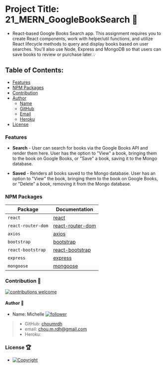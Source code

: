 # Project Title: 21_MERN_GoogleBookSearch :raised_hands:

- React-based Google Books Search app. This assignment requires you to create React components, work with helper/util functions, and utilize React lifecycle methods to query and display books based on user searches. You'll also use Node, Express and MongoDB so that users can save books to review or purchase later.:bulb:

## Table of Contents:

- [Features](#Features)
- [NPM Packages](#npm-packages)
- [Contribution](#contribution-handshake)
- [Author](#author-bust_in_silhouette)
  - [Name](#author-bust_in_silhouette)
  - [GitHub](#author-bust_in_silhouette)
  - [Email](#author-bust_in_silhouette)
  - [Heroku](#author-bust_in_silhouette)
- [License](#license-trophy)

### Features

- <b>Search</b> - User can search for books via the Google Books API and render them here. User has the option to "View" a book, bringing them to the book on Google Books, or "Save" a book, saving it to the Mongo database.

- <b>Saved</b> - Renders all books saved to the Mongo database. User has an option to "View" the book, bringing them to the book on Google Books, or "Delete" a book, removing it from the Mongo database.

### NPM Packages

| Package            | Documentation                                                      |
| ------------------ | ------------------------------------------------------------------ |
| `react`            | [react](https://www.npmjs.com/package/react)                       |
| `react-router-dom` | [react-router-dom](https://www.npmjs.com/package/react-router-dom) |
| `axios`            | [axios](https://www.npmjs.com/package/axios)                       |
| `bootstrap`        | [bootstrap](https://www.npmjs.com/package/bootstrap)               |
| `react-bootstrap`  | [react-bootstrap](https://www.npmjs.com/package/react-bootstrap)   |
| `express`          | [express](https://www.npmjs.com/package/express)                   |
| `mongoose`         | [mongoose](https://www.npmjs.com/package/mongoose)                 |

### Contribution :handshake:

[![contributions welcome](https://img.shields.io/badge/contributions-welcome-brightgreen.svg?style=flat)](https://github.com/choumrdh/#21_MERN_GoogleBookSearch/issues)

#### Author :bust_in_silhouette:

- Name: Michelle [![follower](https://img.shields.io/github/followers/choumrdh?label=follower&style=social)](https://github.com/choumrdh?tab=followers)

> - GitHub: [choumrdh](https://github.com/choumrdh)
> - email: chou.m.rdh@gmail.com
> - Heroku:

### License :trophy:

- [![Copyright](https://img.shields.io/badge/Copyright-Michelle-blue)](https://github.com/choumrdh)
